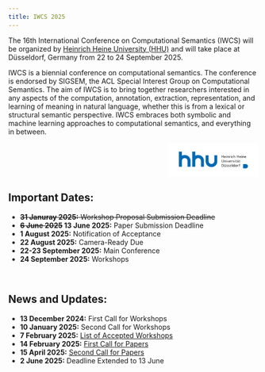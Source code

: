 ```yaml
---
title: IWCS 2025
---
```



The 16th International Conference on Computational Semantics (IWCS) will be organized by <a href="https://www.hhu.de/" target="_blank" rel="noopener noreferrer">Heinrich Heine University (HHU)</a> and will take place at Düsseldorf, Germany from 22 to 24 September 2025.

IWCS is a biennial conference on computational semantics. The conference is endorsed by SIGSEM, the ACL Special Interest Group on Computational Semantics. The aim of IWCS is to bring together researchers interested in any aspects of the computation, annotation, extraction, representation, and learning of meaning in natural language, whether this is from a lexical or structural semantic perspective. IWCS embraces both symbolic and machine learning approaches to computational semantics, and everything in between. 

<img src="hhu-logo.png" alt="HHU Logo" style="max-width: 36%; height: auto; display: block; margin-left: auto">


Important Dates:
------
* ~~**31 Januray 2025:** Workshop Proposal Submission Deadline~~
* **~~6 June 2025~~ 13 June 2025:** Paper Submission Deadline
* **1 August 2025:** Notification of Acceptance
* **22 August 2025:** Camera-Ready Due
* **22-23 September 2025:** Main Conference
* **24 September 2025:** Workshops

<br>


News and Updates:
------
* **13 December 2024:** First Call for Workshops 
* **10 January 2025:** Second Call for Workshops
* **7 February 2025:** [List of Accepted Workshops](workshops.md)
* **14 February 2025:** [First Call for Papers](call_for_papers.md)
* **15 April 2025:** [Second Call for Papers](call_for_papers.md)
* **2 June 2025:** Deadline Extended to 13 June


<!-- <br> -->

<!-- <img src="hhu-logo.png" alt="HHU Logo" style="max-width: 45%; height: auto; display: block; margin-left: auto"> -->
